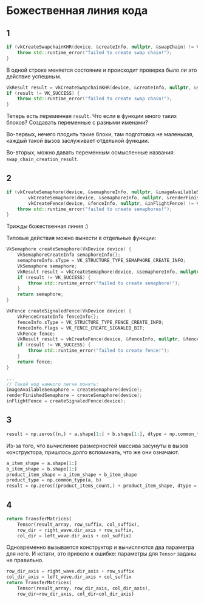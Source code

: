 # Божественная линия кода

## 1
```C++
if (vkCreateSwapchainKHR(device, &createInfo, nullptr, &swapChain) != VK_SUCCESS) {
    throw std::runtime_error("failed to create swap chain!");
}
```
В одной строке меняется состояние и происходит проверка
было ли это действие успешным.
```C++
VkResult result = vkCreateSwapchainKHR(device, &createInfo, nullptr, &swapChain);
if (result != VK_SUCCESS) {
    throw std::runtime_error("failed to create swap chain!");
}
```
Теперь есть переменная `result`.
Что если в функции много таких блоков?
Создавать переменные с разными именами?

Во-первых, нечего плодить такие блоки, там подготовка не маленькая,
каждый такой вызов заслуживает отдельной функции.

Во-вторых, можно давать переменным осмысленные названия: `swap_chain_creation_result`.


## 2
```C++
if (vkCreateSemaphore(device, &semaphoreInfo, nullptr, &imageAvailableSemaphore) != VK_SUCCESS ||
        vkCreateSemaphore(device, &semaphoreInfo, nullptr, &renderFinishedSemaphore) != VK_SUCCESS ||
        vkCreateFence(device, &fenceInfo, nullptr, &inFlightFence) != VK_SUCCESS) {
    throw std::runtime_error("failed to create semaphores!");
}
```
Трижды божественная линия :)

Типовые действия можно вынести в отдельные функции:
```C++
VkSemaphore createSemaphore(VkDevice device) {
    VkSemaphoreCreateInfo semaphoreInfo{};
    semaphoreInfo.sType = VK_STRUCTURE_TYPE_SEMAPHORE_CREATE_INFO;
    VkSemaphore semaphore;
    VkResult result = vkCreateSemaphore(device, &semaphoreInfo, nullptr, &semaphore);
    if (result != VK_SUCCESS) {
        throw std::runtime_error("failed to create semaphore!");
    }
    return semaphore;
}

VkFence createSignaledFence(VkDevice device) {
    VkFenceCreateInfo fenceInfo{};
    fenceInfo.sType = VK_STRUCTURE_TYPE_FENCE_CREATE_INFO;
    fenceInfo.flags = VK_FENCE_CREATE_SIGNALED_BIT;
    VkFence fence;
    VkResult result = vkCreateFence(device, &fenceInfo, nullptr, &fence);
    if (result != VK_SUCCESS) {
        throw std::runtime_error("failed to create fence!");
    }
    return fence;
}

...
// Такой код намного легче понять:
imageAvailableSemaphore = createSemaphore(device);
renderFinishedSemaphore = createSemaphore(device);
inFlightFence = createSignaledFence(device);
```


## 3
```Python
result = np.zeros((n,) + a.shape[1:] + b.shape[1:], dtype = np.common_type(a, b))
```
Из-за того, что вычисление размерностей массива засунуты в вызов конструктора,
пришлось долго вспоминать, что же они означают.
```Python
a_item_shape = a.shape[1:]
b_item_shape = b.shape[1:]
product_item_shape = a_item_shape + b_item_shape
product_type = np.common_type(a, b)
result = np.zeros((product_items_count,) + product_item_shape, dtype = product_type)
```


## 4
```Python
return TransferMatrices(
    Tensor(result_array, row_suffix, col_suffix),
    row_dir = right_wave.dir_axis + row_suffix,
    col_dir = left_wave.dir_axis + col_suffix)
```
Одновременно вызывается конструктор и вычисляются два параметра для него.
И кстати, это привело к ошибке: параметры для `Tensor` заданы не правильно.
```Python
row_dir_axis = right_wave.dir_axis + row_suffix
col_dir_axis = left_wave.dir_axis + col_suffix
return TransferMatrices(
    Tensor(result_array, row_dir_axis, col_dir_axis),
    row_dir=row_dir_axis, col_dir=col_dir_axis)
```
